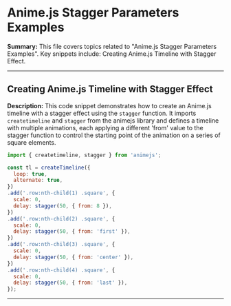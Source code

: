 # Anime.js Stagger Parameters Examples

**Summary:** This file covers topics related to "Anime.js Stagger Parameters Examples". Key snippets include: Creating Anime.js Timeline with Stagger Effect.

---

## Creating Anime.js Timeline with Stagger Effect

**Description:** This code snippet demonstrates how to create an Anime.js timeline with a stagger effect using the `stagger` function. It imports `createtimeline` and `stagger` from the animejs library and defines a timeline with multiple animations, each applying a different 'from' value to the stagger function to control the starting point of the animation on a series of square elements.

```javascript
import { createtimeline, stagger } from 'animejs';

const tl = createTimeline({
  loop: true,
  alternate: true,
})
.add('.row:nth-child(1) .square', {
  scale: 0,
  delay: stagger(50, { from: 8 }),
})
.add('.row:nth-child(2) .square', {
  scale: 0,
  delay: stagger(50, { from: 'first' }),
})
.add('.row:nth-child(3) .square', {
  scale: 0,
  delay: stagger(50, { from: 'center' }),
})
.add('.row:nth-child(4) .square', {
  scale: 0,
  delay: stagger(50, { from: 'last' }),
});
```

---